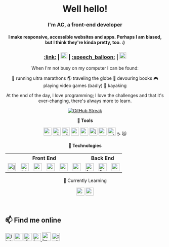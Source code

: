 <div align='center'>

<h1><strong>Well hello!</strong></h1>
<h3>I'm AC, a front-end developer</h3>
<h4>I make responsive, accessible websites and apps.  Perhaps I am biased, but I think they're kinda pretty, too. :)</h4>

<h3><a href='https://www.achulslander.com/'>:link:</a> | <a href='https://blog.achulslander.com/'><img height='21' width='21' alt='hashnode' src='https://cdn.simpleicons.org/hashnode/#2962FF'  /></a> | <a href='https://www.achulslander.com/#contact/'>:speech_balloon:</a> | <a href='https://www.buymeacoffee.com/alleycaaat' ><img height='21' width='21' alt='buy me a coffee' src='https://cdn.simpleicons.org/buymeacoffee/#FFDD00' /></a></h3>

When I'm not busy on my computer I can be found:

:feet: running ultra marathons
:earth_americas: traveling the globe
:book: devouring books
:video_game: playing video games (badly)
:ocean: kayaking

At the end of the day, I love programming; I love the challenges and that it's ever-changing, there's always more to learn. 

<div align='center'>
  
[![GitHub Streak](https://streak-stats.demolab.com?user=alleycaaat&theme=material-palenight&hide_border=true&date_format=j%20M%5B%20Y%5D&card_width=375)](https://git.io/streak-stats)

<strong>:wrench: Tools</strong>
  
<a href='https://code.visualstudio.com'><img height='25' width='25' alt='vs code' src='https://cdn.simpleicons.org/visualstudiocode/#007ACC' /></a>
<a href='https://git-scm.com/'><img height='25' width='25' alt='git' src='https://cdn.simpleicons.org/git/#F05025' /></a>
<a href='https://github.com/'><img height='25' width='25' alt='github' src='https://cdn.simpleicons.org/github/454545' /></a>
<a href='https://npmjs.com'><img height='25' width='25' alt='npm' src='https://cdn.simpleicons.org/npm/#CB3837' /></a>
<a href='https://analytics.google.com/analytics/web/'><img height='25' width='25' alt='google analytics' src='https://cdn.simpleicons.org/googleanalytics/#E37400' /></a>
<a href='https://jamstack.wtf/'><img height='25' width='25' alt='jamstack' src='https://cdn.simpleicons.org/jamstack/#F0047F' /></a>
<a href='https://www.gimp.org/'><img height='25' width='25' src='https://cdn.simpleicons.org/gimp/#5C5543' /></a>
<a href='https://www.adobe.com/products/photoshop.html'><img height='25' width='25' alt='adobe photoshop' src='https://cdn.simpleicons.org/adobephotoshop/#31A8FF' /></a>
:coffee:
:cat:

</div>
  

<strong>:floppy_disk: Technologies</strong>

<table>
<tr>
<th colspan='6' align='center'>Front End</th><th colspan='3' align='center'>Back End</th>
</tr>

<tr>
<td><a href='https://www.javascript.com/'><img height='25' width='25' alt='javascript' src='https://cdn.simpleicons.org/javascript/#F7DF1E' /> </a></td>
<td><a href='https://developer.mozilla.org/en-US/docs/Glossary/HTML5'><img height='25' width='25' alt='html5' src='https://cdn.simpleicons.org/html5/#E34F26' /> </a></td>
<td><a href='https://www.css3.info/'><img height='25' width='25' alt='css3' src='https://cdn.simpleicons.org/css3/#1572B6' /> </a></td>
<td><a href='https://sass-lang.com/'><img height='25' width='25' alt='sass' src='https://cdn.simpleicons.org/sass/#CC6699' /> </a></td>
<td><a href='https://reactjs.org/'><img height='25' width='25' alt='react' src='https://cdn.simpleicons.org/react/#61DAFB' /></a></td>
<td><a href='https://netlify.com'><img height='25' width='25' alt='netlify' src='https://cdn.simpleicons.org/netlify/#00C7B7' /></a></td>

<td><a href='https://fauna.com/'><img height='25' width='25' alt='fauna' src='https://cdn.simpleicons.org/fauna/#3A1AB6' /></a></td>
<td><a href='https://firebase.google.com/'><img height='25' width='25' alt='firebase' src='https://cdn.simpleicons.org/firebase/#FFCA28' /></a></td>
<td><a href='https://appwrite.io/'><img height='25' width='25' alt='appwrite' src='https://cdn.simpleicons.org/appwrite/#F02E65' /></a></td>
</tr>
</table>


🌱 Currently Learning<th colspan='5'>

<a href='https://nextjs.org/'><img height='25' width='25' alt='nextjs' src='https://cdn.simpleicons.org/next.js/454545' /></a>
<a href='https://reactnative.dev/'><img height='25' width='25' alt='react native' src='https://cdn.simpleicons.org/react/#61DAFB' /></a>
</details>


<!--
<details>
<summary>:mortar_board: How I learn</summary>
<a href='https://www.freecodecamp.org/achulslander'><img height='25' width='25' alt='freecodecamp' src='https://cdn.simpleicons.org/freecodecamp/454545' /></a>
<td><a href='https://www.udemy.com/course/react-native-the-practical-guide/'><img height='25' width='25' alt='udemy' src='https://cdn.simpleicons.org/udemy/#A435F0' /> </a>
<a href='https://developer.mozilla.org/'><img height='25' width='25' alt='mdn web docs' src='https://cdn.simpleicons.org/mdnwebdocs/454545' /></a>
<a href='https://www.coursera.org/'><img height='25' width='25' alt='coursera' src='https://cdn.simpleicons.org/coursera/#0056D2' /></a>
<a href='https://stackoverflow.com/'><img height='25' width='25' alt='stack overflow' src='https://cdn.simpleicons.org/stackoverflow/#F58025' /></a>
</details>
-->
  
</div>
<br>

## 📫 Find me online

<a href='https://www.linkedin.com/in/achulslander'><img height='25' width='25' alt='linkedin' src='https://cdn.simpleicons.org/linkedin/#0A66C2'></a>
<a href='https://codepen.io/alleycaaat'>   <img height='25' width='25' alt='codepen' src='https://cdn.simpleicons.org/codepen/454545/'></a>
<a href='https://discordapp.com/users/427569685366833174'>   <img height='25' width='25' alt='discord' src='https://cdn.simpleicons.org/discord/#5865F2'></a>
<a href='https://www.frontendmentor.io/profile/alleycaaat'>   <img height='25' width='25' alt='front end mentor' src='https://cdn.simpleicons.org/frontendmentor/#3F54A3'></a><a href='https://ko-fi.com/alleycaaat'>   <img height='27' width='27' src='https://cdn.simpleicons.org/kofi/FF5E5B' alt='ko fi logo'></a>
<a href='https://twitter.com/achulslander'>   <img height='25' width='25' alt='twitter' src='https://cdn.simpleicons.org/twitter/#1DA1F2'></a>
